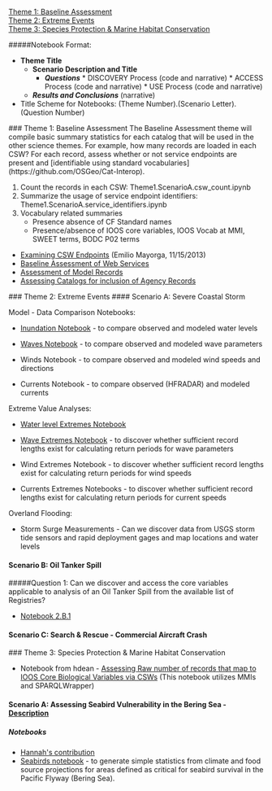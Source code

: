 [Theme 1: Baseline Assessment](#theme1)  
[Theme 2: Extreme Events](#theme2)  
[Theme 3: Species Protection & Marine Habitat Conservation](#theme3)  

#####Notebook Format:
*  **Theme Title**
   * **Scenario Description and Title**
       *  _**Questions**_
         *  DISCOVERY Process (code and narrative)
         *  ACCESS Process (code and narrative)
         *  USE Process (code and narrative)
    *  _**Results and Conclusions**_ (narrative)
*  Title Scheme for Notebooks: (Theme Number).(Scenario Letter).(Question Number)

<a name="theme1"/>
### Theme 1: Baseline Assessment
The Baseline Assessment theme will compile basic summary statistics for each catalog that will be used in the other science themes.  For example, how many records are loaded in each CSW?  For each record, assess whether or not service endpoints are present and [identifiable using standard vocabularies](https://github.com/OSGeo/Cat-Interop).

1. Count the records in each CSW: Theme1.ScenarioA.csw_count.ipynb
2. Summarize the usage of service endpoint identifiers: Theme1.ScenarioA.service_identifiers.ipynb
3. Vocabulary related summaries
   * Presence absence of CF Standard names
   * Presence/absence of IOOS core variables, IOOS Vocab at MMI, SWEET terms, BODC P02 terms

*  [Examining CSW Endpoints](http://nbviewer.ipython.org/gist/emiliom/7459209) (Emilio Mayorga, 11/15/2013)
*  [Baseline Assessment of Web Services](https://www.wakari.io/sharing/bundle/hdean/Test%20Catalogs%20for%20WMS%20Layers)
*  [Assessment of Model Records](https://www.wakari.io/sharing/bundle/hdean/Test%20Catalogs%20for%20Model%20Outputs)
*  [Assessing Catalogs for inclusion of Agency Records](https://www.wakari.io/sharing/bundle/hdean/Theme%201_Baseline_Federal%20Agency%20Metrics)

<a name="theme2"/>
### Theme 2: Extreme Events 
#### Scenario A: Severe Coastal Storm

Model - Data Comparison Notebooks:
   *  [Inundation Notebook](http://nbviewer.ipython.org/urls/raw.githubusercontent.com/rsignell-usgs/notebook/fef9438303b49a923024892db1ef3115e34d8271/CSW/IOOS_inundation.ipynb?create=1) - to compare observed and modeled water levels

* [Waves Notebook](http://nbviewer.ipython.org/github/ioos/system-test/blob/master/Theme_2_Extreme_Events/Scenario_2A_Coastal_Inundation/Scenario_2A_ModelDataCompare_Waves/Scenario_A_Model_Obs_Compare_Waves.ipynb) - to compare observed and modeled wave parameters

* Winds Notebook - to compare observed and modeled wind speeds and directions

* Currents Notebook - to compare observed (HFRADAR) and modeled currents

Extreme Value Analyses:
*  [Water level Extremes Notebook](http://nbviewer.ipython.org/github/ioos/system-test/blob/master/Theme_2_Extreme_Events/Scenario_2A_Coastal_Inundation/Scenario_2A_Extremes_Inundation/Scenario_2A_Water_Level_Bird_Redux.ipynb)

* [Wave Extremes Notebook](http://nbviewer.ipython.org/github/ioos/system-test/blob/master/Theme_2_Extreme_Events/Scenario_2A_Coastal_Inundation/Scenario_2A_Extremes_Waves/Scenario_2A_Waves.ipynb) - to discover whether sufficient record lengths exist for calculating return periods for wave parameters

* Wind Extremes Notebook - to discover whether sufficient record lengths exist for calculating return periods for wind speeds

* Currents Extremes Notebooks - to discover whether sufficient record lengths exist for calculating return periods for current speeds

Overland Flooding:

* Storm Surge Measurements - Can we discover data from  USGS storm tide sensors and rapid deployment gages and map locations and water levels


#### Scenario B: Oil Tanker Spill
#####Question 1: Can we discover and access the core variables applicable to analysis of an Oil Tanker Spill from the available list of Registries?
*  [Notebook 2.B.1](https://www.wakari.io/sharing/bundle/hdean/Theme%202_Scenario%20B_Oil%20Tanker%20Spill_Web%20Services%20Count-Copy0)

#### Scenario C: Search & Rescue - Commercial Aircraft Crash

<a name="theme3"/>
### Theme 3: Species Protection & Marine Habitat Conservation

* Notebook from hdean - [Assessing Raw number of records that map to IOOS Core Biological Variables via CSWs](https://www.wakari.io/sharing/bundle/hdean/Theme_3_CoreVars) (This notebook utilizes MMIs and SPARQLWrapper)

#### Scenario A:  Assessing Seabird Vulnerability in the Bering Sea - [Description](https://github.com/ioos/system-test/wiki/Development-of-Test-Themes#scenario-3a-assessing-seabird-vulnerability-in-the-bering-sea)

##### Notebooks
* [Hannah's contribution](https://www.wakari.io/sharing/bundle/hdean/Theme%203,%20Scenario%20-%20Assessing%20Seabird%20Vulnerability%20in%20the%20Bering%20Sea)
* [Seabirds notebook](http://nbviewer.ipython.org/github/ioos/system-test/blob/master/Theme_3_Species_Protection_and_Marine_Habitat_Conservation/Scenario_3A_Assessing_Seabird_Vulnerability_in_the_Bering_Sea/Scenario_3A_SeaBirds.ipynb) - to generate simple statistics from climate and food source projections for areas defined as critical for seabird survival in the Pacific Flyway (Bering Sea).